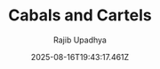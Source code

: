 ---
title: "Cabals and Cartels"
date: "2025-08-16T19:43:17.461Z"
author: "Rajib Upadhya"
read_year: "NO"
recommendation: '3'
url: /bookshelf/cabals-and-cartels
---